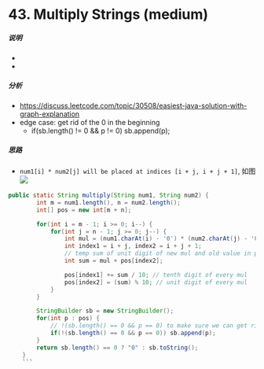 # 43. Multiply Strings (medium) 

##### 说明

* 
* 

##### 分析

* https://discuss.leetcode.com/topic/30508/easiest-java-solution-with-graph-explanation
* edge case: get rid of the 0 in the beginning
    * if(sb.length() != 0 && p != 0) sb.append(p);

##### 思路

* `num1[i] * num2[j] will be placed at indices [i + j, i + j + 1]`, 如图
![](https://drscdn.500px.org/photo/130178585/m%3D2048/300d71f784f679d5e70fadda8ad7d68f)

```java
public static String multiply(String num1, String num2) {
        int m = num1.length(), n = num2.length();
        int[] pos = new int[m + n];

        for(int i = m - 1; i >= 0; i--) {
            for(int j = n - 1; j >= 0; j--) {
                int mul = (num1.charAt(i) - '0') * (num2.charAt(j) - '0');
                int index1 = i + j, index2 = i + j + 1;
                // temp sum of unit digit of new mul and old value in pos[index2]
                int sum = mul + pos[index2];

                pos[index1] += sum / 10; // tenth digit of every mul
                pos[index2] = (sum) % 10; // unit digit of every mul
            }
        }

        StringBuilder sb = new StringBuilder();
        for(int p : pos) {
            // !(sb.length() == 0 && p == 0) to make sure we can get rid of the 0 at the beginning
            if(!(sb.length() == 0 && p == 0)) sb.append(p);
        }
        return sb.length() == 0 ? "0" : sb.toString();
    }
    ```


